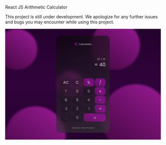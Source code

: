 React JS Arithmetic Calculator

This project is still under development. We apologize for any further issues and bugs you may encounter while using this project.

<img  src="./calculator.png" alt="calculator" />
